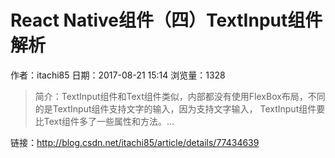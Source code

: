 # React Native组件（四）TextInput组件解析
作者：itachi85
日期：2017-08-21 15:14
浏览量：1328
> 简介：TextInput组件和Text组件类似，内部都没有使用FlexBox布局，不同的是TextInput组件支持文字的输入，因为支持文字输入， TextInput组件要比Text组件多了一些属性和方法。...

 链接：http://blog.csdn.net/itachi85/article/details/77434639
